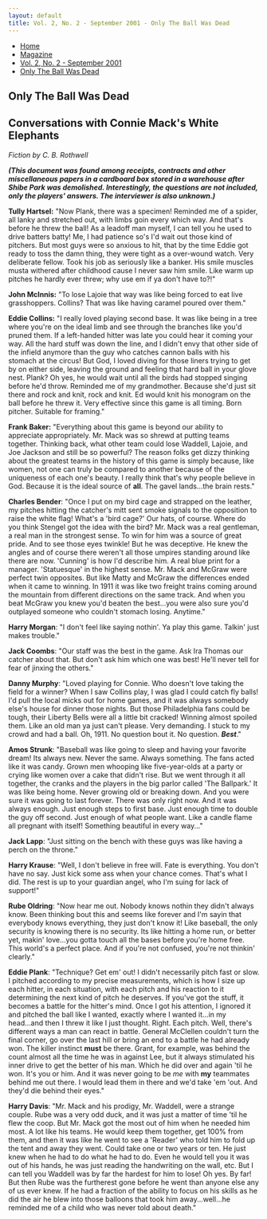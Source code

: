 ```yaml
---
layout: default
title: Vol. 2, No. 2 - September 2001 - Only The Ball Was Dead
---
```

<nav class="breadcrumb" aria-label="breadcrumbs">
  <ul>
    <li><a href="{{ site.url }}{{ site.baseurl }}/index.html">Home</a></li>
    <li><a href="../magazine-home.html">Magazine</a></li>
    <li><a href="bi_vol_2_no_2_home.html">Vol. 2, No. 2 - September 2001</a></li>
    <li class="is-active"><a href="#" aria-current="page">Only The Ball Was Dead</a></li>
  </ul>
</nav>

<section class="storycontent">
  <h1>Only The Ball Was Dead</h1>
  <h2>Conversations with Connie Mack's White Elephants</h2>
  <p><em>Fiction by C. B. Rothwell</em></p>

  <p>
    <strong><em>(This document was found among receipts, contracts and other miscellaneous papers in a cardboard box stored in a warehouse after Shibe Park was demolished. Interestingly, the questions are not included, only the players' answers. The interviewer is also unknown.)</em></strong>
  </p>

  <p>
    <strong>Tully Hartsel:</strong> "Now Plank, there was a specimen! Reminded me of a spider, all lanky and stretched out, with limbs goin every which way. And that's before he threw the ball! As a leadoff man myself, I can tell you he used to drive batters batty! Me, I had patience so's I'd wait out those kind of pitchers. But most guys were so anxious to hit, that by the time Eddie got ready to toss the damn thing, they were tight as a over-wound watch. Very deliberate fellow. Took his job as seriously like a banker. His smile muscles musta withered after childhood cause I never saw him smile. Like warm up pitches he hardly ever threw; why use em if ya don't have to?!"
  </p>

  <p>
    <strong>John McInnis:</strong> "To lose Lajoie that way was like being forced to eat live grasshoppers. Collins? That was like having caramel poured over them."
  </p>

  <p>
    <strong>Eddie Collins:</strong> "I really loved playing second base. It was like being in a tree where you're on the ideal limb and see through the branches like you'd pruned them. If a left-handed hitter was late you could hear it coming your way. All the hard stuff was down the line, and I didn't envy that other side of the infield anymore than the guy who catches cannon balls with his stomach at the circus! But God, I loved diving for those liners trying to get by on either side, leaving the ground and feeling that hard ball in your glove nest. Plank? Oh yes, he would wait until all the birds had stopped singing before he'd throw. Reminded me of my grandmother. Because she'd just sit there and rock and knit, rock and knit. Ed would knit his monogram on the ball before he threw it. Very effective since this game is all timing. Born pitcher. Suitable for framing."
  </p>

  <p>
    <strong>Frank Baker:</strong> "Everything about this game is beyond our ability to appreciate appropriately. Mr. Mack was so shrewd at putting teams together. Thinking back, what other team could lose Waddell, Lajoie, and Joe Jackson and still be so powerful? The reason folks get dizzy thinking about the greatest teams in the history of this game is simply because, like women, not one can truly be compared to another because of the uniqueness of each one's beauty. I really think that's why people believe in God. Because it is the ideal source of <strong>all</strong>. The gavel lands...the brain rests."
  </p>

  <p>
    <strong>Charles Bender</strong>: "Once I put on my bird cage and strapped on the leather, my pitches hitting the catcher's mitt sent smoke signals to the opposition to raise the white flag! What's a 'bird cage?' Our hats, of course. Where do you think Stengel got the idea with the bird? Mr. Mack was a real gentleman, a real man in the strongest sense. To win for him was a source of great pride. And to see those eyes twinkle! But he was deceptive. He knew the angles and of course there weren't all those umpires standing around like there are now. 'Cunning' is how I'd describe him. A real blue print for a manager. 'Statuesque' in the highest sense. Mr. Mack and McGraw were perfect twin opposites. But like Matty and McGraw the differences ended when it came to winning. In 1911 it was like two freight trains coming around the mountain from different directions on the same track. And when you beat McGraw you knew you'd beaten the best...you were also sure you'd outplayed someone who couldn't stomach losing. Anytime."
  </p>

  <p>
    <strong>Harry Morgan</strong>: "I don't feel like saying nothin'. Ya play this game. Talkin' just makes trouble."
  </p>

  <p>
    <strong>Jack Coombs</strong>: "Our staff was the best in the game. Ask Ira Thomas our catcher about that. But don't ask him which one was best! He'll never tell for fear of jinxing the others."
  </p>

  <p>
    <strong>Danny Murphy</strong>: "Loved playing for Connie. Who doesn't love taking the field for a winner? When I saw Collins play, I was glad I could catch fly balls! I'd pull the local micks out for home games, and it was always somebody else's house for dinner those nights. But those Philadelphia fans could be tough, their Liberty Bells were all a little bit cracked! Winning almost spoiled them. Like an old man ya just can't please. Very demanding. I stuck to my crowd and had a ball. Oh, 1911. No question bout it. No question. <strong><em>Best</em></strong>."
  </p>

  <p>
    <strong>Amos Strunk</strong>: "Baseball was like going to sleep and having your favorite dream! Its always new. Never the same. Always something. The fans acted like it was candy. Grown men whooping like five-year-olds at a party or crying like women over a cake that didn't rise. But we went through it all together, the cranks and the players in the big parlor called 'The Ballpark.' It was like being home. Never growing old or breaking down. And you were sure it was going to last forever. There was only right now. And it was always enough. Just enough steps to first base. Just enough time to double the guy off second. Just enough of what people want. Like a candle flame all pregnant with itself! Something beautiful in every way..."
  </p>

  <p>
    <strong>Jack Lapp</strong>: "Just sitting on the bench with these guys was like having a perch on the throne."
  </p>

  <p>
    <strong>Harry Krause</strong>: "Well, I don't believe in free will. Fate is everything. You don't have no say. Just kick some ass when your chance comes. That's what I did. The rest is up to your guardian angel, who I'm suing for lack of support!"
  </p>

  <p>
    <strong>Rube Oldring</strong>: "Now hear me out. Nobody knows nothin they didn't always know. Been thinking bout this and seems like forever and I'm sayin that everybody knows everything, they just don't know it! Like baseball, the only security is knowing there is no security. Its like hitting a home run, or better yet, makin' love...you gotta touch all the bases before you're home free. This world's a perfect place. And if you're not confused, you're not thinkin' clearly."
  </p>

  <p>
    <strong>Eddie Plank</strong>: "Technique? Get em' out! I didn't necessarily pitch fast or slow. I pitched according to my precise measurements, which is how I size up each hitter, in each situation, with each pitch and his reaction to it determining the next kind of pitch he deserves. If you've got the stuff, it becomes a battle for the hitter's mind. Once I got his attention, I ignored it and pitched the ball like I wanted, exactly where I wanted it...in my head...and then I threw it like I just thought. Right. Each pitch. Well, there's different ways a man can react in battle. General McClellen couldn't turn the final corner, go over the last hill or bring an end to a battle he had already won. The killer instinct <strong>must</strong> be there. Grant, for example, was behind the count almost all the time he was in against Lee, but it always stimulated his inner drive to get the better of his man. Which he did over and again 'til he won. It's you or him. And it was never going to be <em>me</em> with <strong>my</strong> teammates behind me out there. I would lead them in there and we'd take 'em 'out. And they'd die behind their eyes."
  </p>

  <p>
    <strong>Harry Davis</strong>: "Mr. Mack and his prodigy, Mr. Waddell, were a strange couple. Rube was a very odd duck, and it was just a matter of time 'til he flew the coop. But Mr. Mack got the most out of him when he needed him most. A lot like his teams. He would keep them together, get 100% from them, and then it was like he went to see a 'Reader' who told him to fold up the tent and away they went. Could take one or two years or ten. He just knew when he had to do what he had to do. Even he would tell you it was out of his hands, he was just reading the handwriting on the wall, etc. But I can tell you Waddell was by far the hardest for him to lose! Oh yes. By far! But then Rube was the furtherest gone before he went than anyone else any of us ever knew. If he had a fraction of the ability to focus on his skills as he did the air he blew into those balloons that took him away...well...he reminded me of a child who was never told about death."
  </p>

</section>
